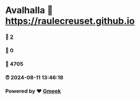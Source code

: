 # Avalhalla :link: https://raulecreuset.github.io 
### :page_facing_up: [2](https://raulecreuset.github.io/tag.html) 
### :speech_balloon: 0 
### :hibiscus: 4705 
### :alarm_clock: 2024-08-11 13:46:18 
### Powered by :heart: [Gmeek](https://github.com/Meekdai/Gmeek)
